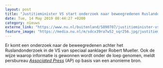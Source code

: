 ```yaml
---
layout: post
title: "Justitieminister VS start onderzoek naar beweegredenen Ruslandonderzoek"
date: Tue, 14 May 2019 08:44:27 +0200
category: nieuws
externe_link: "https://www.nu.nl/buitenland/5890707/justitieminister-vs-start-onderzoek-naar-beweegredenen-ruslandonderzoek.html"
feature_image: "https://media.nu.nl/m/sdcx39ra7w52_sqr256.jpg/justitieminister-vs-start-onderzoek-naar-beweegredenen-ruslandonderzoek.jpg"
---
```


Er komt een onderzoek naar de beweegredenen achter het Ruslandonderzoek in de VS van speciaal aanklager Robert Mueller. Ook de wijze waarop informatie is gewonnen wordt onder de loep genomen, meldt persbureau <em><a href="https://apnews.com/75e5c4efd5c74e6e9aa1ba0237a0e651?utm_source=Twitter&amp;utm_campaign=SocialFlow&amp;utm_medium=AP" target="_blank">Associated Press</a> </em>(AP) op basis van een anonieme bron.
